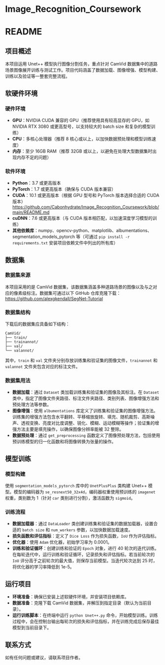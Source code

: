 # Image_Recognition_Coursework
# README

## 项目概述
本项目运用 Unet++ 模型执行图像分割任务，重点针对 CamVid 数据集中的道路场景图像展开训练与测试工作。项目代码涵盖了数据加载、图像增强、模型构建、训练以及验证等一整套完整流程。

## 软硬件环境
### 硬件环境
- **GPU**：NVIDIA CUDA 兼容的 GPU（推荐使用具有较高显存的 GPU，如 NVIDIA RTX 3080 或更高型号，以支持较大的 batch size 和复杂的模型训练）
- **CPU**：多核心处理器（推荐 8 核心或以上，以加快数据预处理和模型训练速度）
- **内存**：至少 16GB RAM（推荐 32GB 或以上，以避免在处理大型数据集时出现内存不足的问题）

### 软件环境
- **Python**：3.7 或更高版本
- **PyTorch**：1.7 或更高版本（确保与 CUDA 版本兼容）
- **CUDA**：10.1 或更高版本（根据 GPU 型号和 PyTorch 版本选择合适的 CUDA 版本）https://github.com/Cabonhydrate/Image_Recognition_Coursework/blob/main/README.md
- **cuDNN**：7.6 或更高版本（与 CUDA 版本相匹配，以加速深度学习模型的训练）
- **其他依赖库**：numpy、opencv-python、matplotlib、albumentations、segmentation_models_pytorch 等（可通过 `pip install -r requirements.txt` 安装项目依赖文件中列出的所有库）

## 数据集
### 数据集来源
本项目采用的是 CamVid 数据集，该数据集涵盖多种道路场景的图像以及与之对应的像素级标注。数据集可通过以下 GitHub 仓库克隆下载：
https://github.com/alexgkendall/SegNet-Tutorial

### 数据集结构
下载后的数据集应具备如下结构：
```
CamVid/
├── train/
├── trainannot/
├── val/
└── valannot/
```
其中，`train` 和 `val` 文件夹分别存放训练集和验证集的图像文件，`trainannot` 和 `valannot` 文件夹包含对应的标注文件。

### 数据集用法
- **数据加载**：通过 `Dataset` 类加载训练集和验证集的图像及其标注。在 `Dataset` 类中，指定了图像文件夹路径、标注文件夹路径、类别列表、图像增强方法和预处理方法等参数。
- **图像增强**：使用 `albumentations` 库定义了训练集和验证集的图像增强方法。训练集的增强方法包含水平翻转、平移缩放旋转、填充、随机裁剪、高斯噪声、透视变换、亮度对比度调整、锐化、模糊、运动模糊等操作；验证集的增强方法主要是填充操作，以确保图像分辨率能被 32 整除。
- **数据预处理**：通过 `get_preprocessing` 函数定义了图像预处理方法，包括使用预训练模型的归一化函数和将图像转换为张量的操作。

## 模型训练
### 模型构建
使用 `segmentation_models_pytorch` 库中的 `UnetPlusPlus` 类构建 Unet++ 模型。模型的编码器为 `se_resnext50_32x4d`，编码器权重使用预训练的 `imagenet` 权重，类别数为 1（针对 `car` 类别进行分割），激活函数为 `sigmoid`。

### 训练流程
- **数据加载器**：通过 `DataLoader` 类创建训练集和验证集的数据加载器，设置合适的 `batch size` 和 `num_workers` 参数，以加快数据加载速度。
- **损失函数和评估指标**：定义了 `Dice Loss` 作为损失函数，`IoU` 作为评估指标。
- **优化器**：使用 `Adam` 优化器，初始学习率为 0.0001。
- **训练和验证循环**：创建训练和验证的 `Epoch` 对象，进行 40 轮次的迭代训练。在每轮迭代中，运行训练和验证循环，记录损失和评估指标。若当前轮次的 `IoU` 评分高于之前轮次的最大值，则保存当前模型。当迭代轮次达到 25 时，将优化器的学习率降低到 1e-5。

## 运行项目
- **环境准备**：确保已安装上述软硬件环境，并安装项目依赖库。
- **数据准备**：克隆下载 CamVid 数据集，并解压到指定目录（默认为当前目录）。
- **运行训练脚本**：在终端中运行 `python Unet++.py` 命令，开始模型训练。训练过程中，会在控制台输出每轮次的损失和评估指标，并在训练完成后保存最佳模型到当前目录下。

## 联系方式
如有任何问题或建议，请联系项目作者。 
